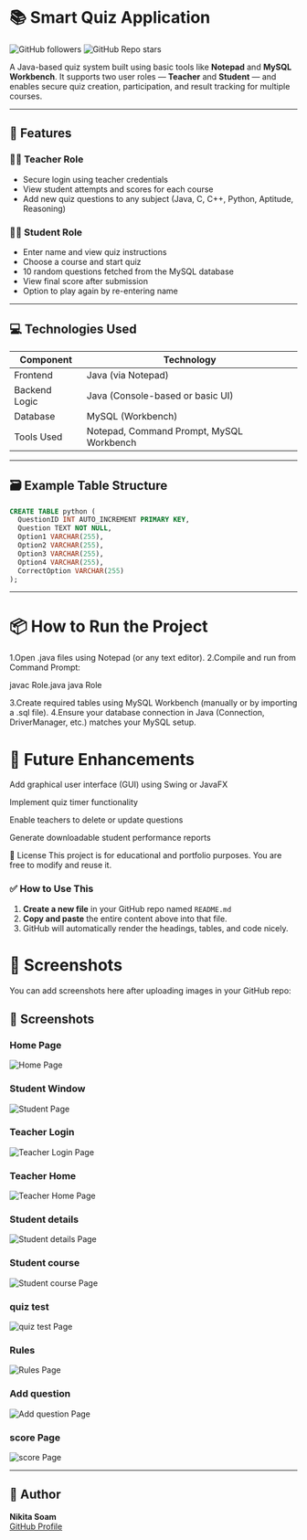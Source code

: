 # 📚 Smart Quiz Application

![GitHub followers](https://img.shields.io/github/followers/Nikitasoam7?label=Follow&style=social)
![GitHub Repo stars](https://img.shields.io/github/stars/Nikitasoam7/smart-quiz-Java?style=social)


A Java-based quiz system built using basic tools like **Notepad** and **MySQL Workbench**. It supports two user roles — **Teacher** and **Student** — and enables secure quiz creation, participation, and result tracking for multiple courses.

---

## 🚀 Features

### 👩‍🏫 Teacher Role
- Secure login using teacher credentials  
- View student attempts and scores for each course  
- Add new quiz questions to any subject (Java, C, C++, Python, Aptitude, Reasoning)  

### 👨‍🎓 Student Role
- Enter name and view quiz instructions  
- Choose a course and start quiz  
- 10 random questions fetched from the MySQL database  
- View final score after submission  
- Option to play again by re-entering name

---

## 💻 Technologies Used

| Component      | Technology         |
|----------------|--------------------|
| Frontend       | Java (via Notepad) |
| Backend Logic  | Java (Console-based or basic UI) |
| Database       | MySQL (Workbench)  |
| Tools Used     | Notepad, Command Prompt, MySQL Workbench |

---

## 🗃️ Example Table Structure

```sql
CREATE TABLE python (
  QuestionID INT AUTO_INCREMENT PRIMARY KEY,
  Question TEXT NOT NULL,
  Option1 VARCHAR(255),
  Option2 VARCHAR(255),
  Option3 VARCHAR(255),
  Option4 VARCHAR(255),
  CorrectOption VARCHAR(255)
);
```
---

# 📦 How to Run the Project

1.Open .java files using Notepad (or any text editor).
2.Compile and run from Command Prompt:

  javac Role.java
  java Role

3.Create required tables using MySQL Workbench (manually or by importing a .sql file).
4.Ensure your database connection in Java (Connection, DriverManager, etc.) matches your MySQL setup.

# 🧠 Future Enhancements
Add graphical user interface (GUI) using Swing or JavaFX

Implement quiz timer functionality

Enable teachers to delete or update questions

Generate downloadable student performance reports

📄 License
This project is for educational and portfolio purposes. You are free to modify and reuse it.

### ✅ How to Use This
1. **Create a new file** in your GitHub repo named `README.md`
2. **Copy and paste** the entire content above into that file.
3. GitHub will automatically render the headings, tables, and code nicely.


# 📸 Screenshots
You can add screenshots here after uploading images in your GitHub repo:


## 📸 Screenshots

### Home Page
![Home Page](screenshots/Role.png)

### Student Window
![Student Page](screenshots/Student.png)

### Teacher Login
![Teacher Login Page](screenshots/Teacher-Login.png)

### Teacher Home
![Teacher Home Page](screenshots/Teacher-Home.png)

### Student details
![Student details Page](screenshots/Student-details.png)

### Student course
![Student course Page](screenshots/Student-course.png)

### quiz test
![quiz test Page](screenshots/quiz-test.png)

### Rules
![Rules Page](screenshots/Rules.png)

### Add question
![Add question Page](screenshots/Add-question.png)

### score Page
![score Page](screenshots/score.png)


---

## 👤 Author

**Nikita Soam**  
[GitHub Profile](https://github.com/Nikitasoam7)
